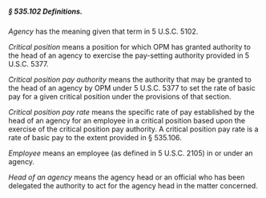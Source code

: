 ##### § 535.102 Definitions. #####

*Agency* has the meaning given that term in 5 U.S.C. 5102.

*Critical position* means a position for which OPM has granted authority to the head of an agency to exercise the pay-setting authority provided in 5 U.S.C. 5377.

*Critical position pay authority* means the authority that may be granted to the head of an agency by OPM under 5 U.S.C. 5377 to set the rate of basic pay for a given critical position under the provisions of that section.

*Critical position pay rate* means the specific rate of pay established by the head of an agency for an employee in a critical position based upon the exercise of the critical position pay authority. A critical position pay rate is a rate of basic pay to the extent provided in § 535.106.

*Employee* means an employee (as defined in 5 U.S.C. 2105) in or under an agency.

*Head of an agency* means the agency head or an official who has been delegated the authority to act for the agency head in the matter concerned.
